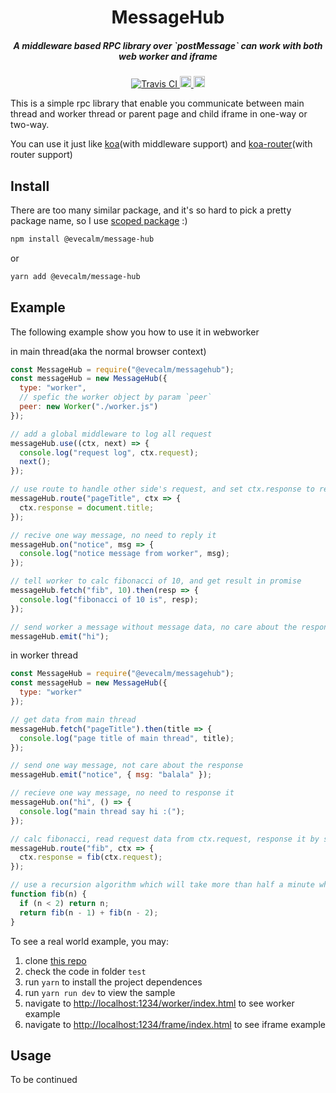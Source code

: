 <h1 align="center">MessageHub</h1>

<h5 align="center">A middleware based RPC library over `postMessage` can work with both web worker and iframe</h5>
<div align="center">
  <a href="https://travis-ci.org/evecalm/messagehub">
    <img src="https://travis-ci.org/evecalm/messagehub.svg?branch=master" alt="Travis CI">
  </a>
  <a href="#readme">
    <img src="https://badge.fury.io/js/messagehub.svg" alt="npm version" height="18">
  </a>
  <a href="https://www.npmjs.com/package/@evecalm/message-hub">
    <img src="https://img.shields.io/npm/dm/@evecalm/message-hub.svg" alt="npm version" height="18">
  </a>
</div>

This is a simple rpc library that enable you communicate between main thread and worker thread or parent page and child iframe in one-way or two-way.

You can use it just like [koa](https://github.com/koajs/koa)(with middleware support) and [koa-router](https://github.com/alexmingoia/koa-router)(with router support)

## Install

There are too many similar package, and it's so hard to pick a pretty package name, so I use [scoped package](https://docs.npmjs.com/misc/scope) :)

```sh
npm install @evecalm/message-hub
```

or

```sh
yarn add @evecalm/message-hub
```

## Example

The following example show you how to use it in webworker

in main thread(aka the normal browser context)

```js
const MessageHub = require("@evecalm/messagehub");
const messageHub = new MessageHub({
  type: "worker",
  // spefic the worker object by param `peer`
  peer: new Worker("./worker.js")
});

// add a global middleware to log all request
messageHub.use((ctx, next) => {
  console.log("request log", ctx.request);
  next();
});

// use route to handle other side's request, and set ctx.response to reply the request
messageHub.route("pageTitle", ctx => {
  ctx.response = document.title;
});

// recive one way message, no need to reply it
messageHub.on("notice", msg => {
  console.log("notice message from worker", msg);
});

// tell worker to calc fibonacci of 10, and get result in promise
messageHub.fetch("fib", 10).then(resp => {
  console.log("fibonacci of 10 is", resp);
});

// send worker a message without message data, no care about the response
messageHub.emit("hi");
```

in worker thread

```js
const MessageHub = require("@evecalm/messagehub");
const messageHub = new MessageHub({
  type: "worker"
});

// get data from main thread
messageHub.fetch("pageTitle").then(title => {
  console.log("page title of main thread", title);
});

// send one way message, not care about the response
messageHub.emit("notice", { msg: "balala" });

// recieve one way message, no need to response it
messageHub.on("hi", () => {
  console.log("main thread say hi :(");
});

// calc fibonacci, read request data from ctx.request, response it by setting result to ctx.request
messageHub.route("fib", ctx => {
  ctx.response = fib(ctx.request);
});

// use a recursion algorithm which will take more than half a minute when n big than 50
function fib(n) {
  if (n < 2) return n;
  return fib(n - 1) + fib(n - 2);
}
```

To see a real world example, you may:

1.  clone [this repo](https://github.com/evecalm/messagehub)
2.  check the code in folder `test`
3.  run `yarn` to install the project dependences
4.  run `yarn run dev` to view the sample
5.  navigate to <http://localhost:1234/worker/index.html> to see worker example
6.  navigate to <http://localhost:1234/frame/index.html> to see iframe example

## Usage

To be continued
